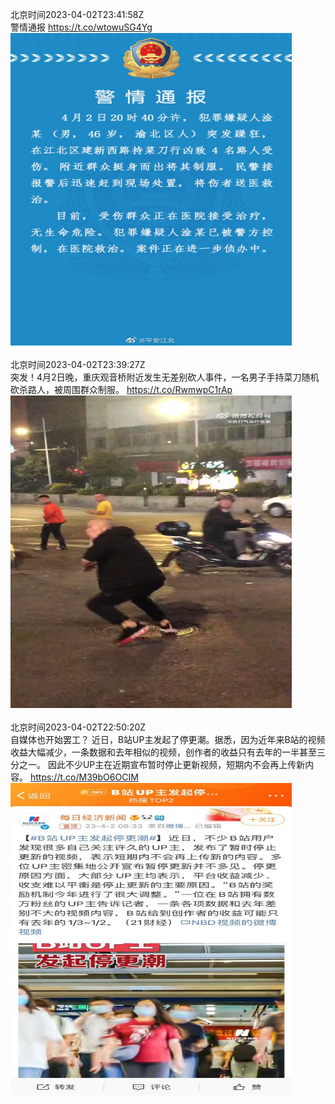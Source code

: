 北京时间2023-04-02T23:41:58Z<br>警情通报 https://t.co/wtowuSG4Yg<br><img src='/temp/image/2023/v-Month-4/1642552964131745793_0.jpg' width='450' height='500'><br><br>北京时间2023-04-02T23:39:27Z<br>突发！4月2日晚，重庆观音桥附近发生无差别砍人事件，一名男子手持菜刀随机砍杀路人，被周围群众制服。 https://t.co/RwmwpC1rAp<br><img src='/temp/video/2023/v-Month-4/x-Day-02/whyyoutouzhele/1642552331760721921_0.jpg' width='450' height='500'><br><br>北京时间2023-04-02T22:50:20Z<br>自媒体也开始罢工？
近日，B站UP主发起了停更潮。据悉，因为近年来B站的视频收益大幅减少，一条数据和去年相似的视频，创作者的收益只有去年的一半甚至三分之一。
因此不少UP主在近期宣布暂时停止更新视频，短期内不会再上传新内容。 https://t.co/M39bO6OCIM<br><img src='/temp/image/2023/v-Month-4/1642539968819089409_0.jpg' width='450' height='500'><br><br>